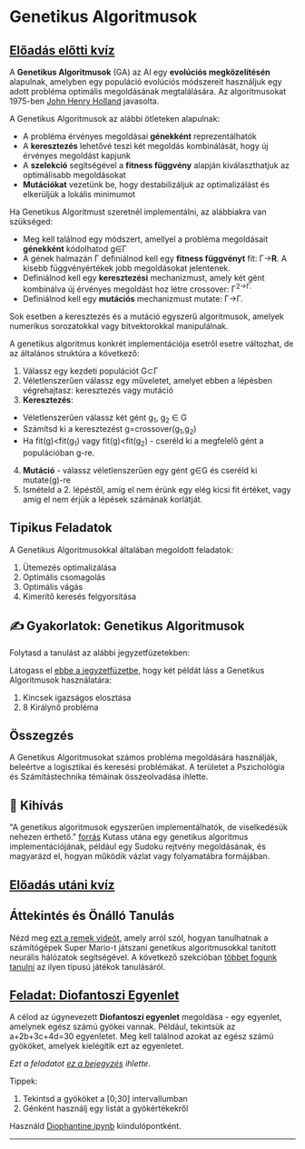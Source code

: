 <!--
CO_OP_TRANSLATOR_METADATA:
{
  "original_hash": "6bbd632dfe6c62e5f66bb51fd78c174a",
  "translation_date": "2025-09-23T11:08:16+00:00",
  "source_file": "lessons/6-Other/21-GeneticAlgorithms/README.md",
  "language_code": "hu"
}
-->
# Genetikus Algoritmusok

## [Előadás előtti kvíz](https://ff-quizzes.netlify.app/en/ai/quiz/41)

A **Genetikus Algoritmusok** (GA) az AI egy **evolúciós megközelítésén** alapulnak, amelyben egy populáció evolúciós módszereit használjuk egy adott probléma optimális megoldásának megtalálására. Az algoritmusokat 1975-ben [John Henry Holland](https://wikipedia.org/wiki/John_Henry_Holland) javasolta.

A Genetikus Algoritmusok az alábbi ötleteken alapulnak:

* A probléma érvényes megoldásai **génekként** reprezentálhatók
* A **keresztezés** lehetővé teszi két megoldás kombinálását, hogy új érvényes megoldást kapjunk
* A **szelekció** segítségével a **fitness függvény** alapján kiválaszthatjuk az optimálisabb megoldásokat
* **Mutációkat** vezetünk be, hogy destabilizáljuk az optimalizálást és elkerüljük a lokális minimumot

Ha Genetikus Algoritmust szeretnél implementálni, az alábbiakra van szükséged:

 * Meg kell találnod egy módszert, amellyel a probléma megoldásait **génekként** kódolhatod g&in;&Gamma;
 * A gének halmazán &Gamma; definiálnod kell egy **fitness függvényt** fit: &Gamma;&rightarrow;**R**. A kisebb függvényértékek jobb megoldásokat jelentenek.
 * Definiálnod kell egy **keresztezési** mechanizmust, amely két gént kombinálva új érvényes megoldást hoz létre crossover: &Gamma;<sup>2</sub>&rightarrow;&Gamma;.
 * Definiálnod kell egy **mutációs** mechanizmust mutate: &Gamma;&rightarrow;&Gamma;.

Sok esetben a keresztezés és a mutáció egyszerű algoritmusok, amelyek numerikus sorozatokkal vagy bitvektorokkal manipulálnak.

A genetikus algoritmus konkrét implementációja esetről esetre változhat, de az általános struktúra a következő:

1. Válassz egy kezdeti populációt G&subset;&Gamma;
2. Véletlenszerűen válassz egy műveletet, amelyet ebben a lépésben végrehajtasz: keresztezés vagy mutáció
3. **Keresztezés**:
  * Véletlenszerűen válassz két gént g<sub>1</sub>, g<sub>2</sub> &in; G
  * Számítsd ki a keresztezést g=crossover(g<sub>1</sub>,g<sub>2</sub>)
  * Ha fit(g)<fit(g<sub>1</sub>) vagy fit(g)<fit(g<sub>2</sub>) - cseréld ki a megfelelő gént a populációban g-re.
4. **Mutáció** - válassz véletlenszerűen egy gént g&in;G és cseréld ki mutate(g)-re
5. Ismételd a 2. lépéstől, amíg el nem érünk egy elég kicsi fit értéket, vagy amíg el nem érjük a lépések számának korlátját.

## Tipikus Feladatok

A Genetikus Algoritmusokkal általában megoldott feladatok:

1. Ütemezés optimalizálása
1. Optimális csomagolás
1. Optimális vágás
1. Kimerítő keresés felgyorsítása

## ✍️ Gyakorlatok: Genetikus Algoritmusok

Folytasd a tanulást az alábbi jegyzetfüzetekben:

Látogass el [ebbe a jegyzetfüzetbe](Genetic.ipynb), hogy két példát láss a Genetikus Algoritmusok használatára:

1. Kincsek igazságos elosztása
1. 8 Királynő probléma

## Összegzés

A Genetikus Algoritmusokat számos probléma megoldására használják, beleértve a logisztikai és keresési problémákat. A területet a Pszichológia és Számítástechnika témáinak összeolvadása ihlette.

## 🚀 Kihívás

"A genetikus algoritmusok egyszerűen implementálhatók, de viselkedésük nehezen érthető." [forrás](https://wikipedia.org/wiki/Genetic_algorithm) Kutass utána egy genetikus algoritmus implementációjának, például egy Sudoku rejtvény megoldásának, és magyarázd el, hogyan működik vázlat vagy folyamatábra formájában.

## [Előadás utáni kvíz](https://ff-quizzes.netlify.app/en/ai/quiz/42)

## Áttekintés és Önálló Tanulás

Nézd meg [ezt a remek videót](https://www.youtube.com/watch?v=qv6UVOQ0F44), amely arról szól, hogyan tanulhatnak a számítógépek Super Mario-t játszani genetikus algoritmusokkal tanított neurális hálózatok segítségével. A következő szekcióban [többet fogunk tanulni](../22-DeepRL/README.md) az ilyen típusú játékok tanulásáról.

## [Feladat: Diofantoszi Egyenlet](Diophantine.ipynb)

A célod az úgynevezett **Diofantoszi egyenlet** megoldása - egy egyenlet, amelynek egész számú gyökei vannak. Például, tekintsük az a+2b+3c+4d=30 egyenletet. Meg kell találnod azokat az egész számú gyököket, amelyek kielégítik ezt az egyenletet.

*Ezt a feladatot [ez a bejegyzés](https://habr.com/post/128704/) ihlette.*

Tippek:

1. Tekintsd a gyököket a [0;30] intervallumban
1. Génként használj egy listát a gyökértékekről

Használd [Diophantine.ipynb](Diophantine.ipynb) kiindulópontként.

---

